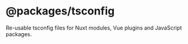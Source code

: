 # @packages/tsconfig

Re-usable tsconfig files for Nuxt modules, Vue plugins and JavaScript packages.
